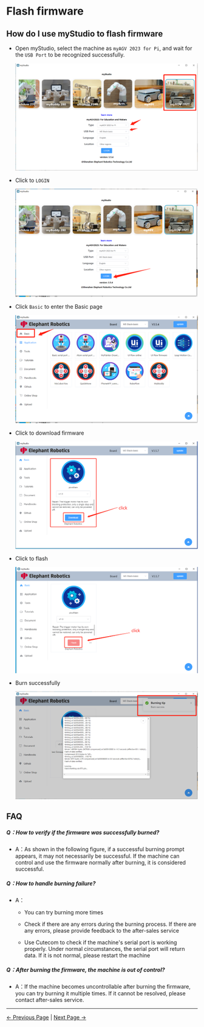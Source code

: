 # Flash firmware


## How do I use myStudio to flash firmware

- Open myStudio, select the machine as `myAGV 2023 for Pi`, and wait for the `USB Port` to be recognized successfully.

  ![](../../../resources/5-BasicApplication/5.2/5.2.2/img/agvpi/1.1.png)



- Click to `LOGIN`

  ![](../../../resources/5-BasicApplication/5.2/5.2.2/img/agvpi/1.2.png)

- Click `Basic` to enter the Basic page

  ![](../../../resources/5-BasicApplication/5.2/5.2.2/img/agvpi/1.3.png)



- Click to download firmware

  ![](../../../resources/5-BasicApplication/5.2/5.2.2/img/agvpi/1.4.png)



- Click to flash

  ![](../../../resources/5-BasicApplication/5.2/5.2.2/img/agvpi/1.5.png)



- Burn successfully

  ![](../../../resources/5-BasicApplication/5.2/5.2.2/img/agvpi/1.6.png)





## FAQ

##### Q：How to verify if the firmware was successfully burned?

- A：As shown in the following figure, if a successful burning prompt appears, it may not necessarily be successful.
  If the machine can control and use the firmware normally after burning, it is considered successful.

##### Q：How to handle burning failure?

- A：

  - You can try burning more times

  - Check if there are any errors during the burning process. If there are any errors, please provide feedback to the after-sales service

  - Use Cutecom to check if the machine's serial port is working properly. Under normal circumstances, the serial port will return data. If it is not normal, please restart the machine



##### Q：After burning the firmware, the machine is out of control?

- A：If the machine becomes uncontrollable after burning the firmware, you can try burning it multiple times. If it cannot be resolved, please contact after-sales service.

---
[← Previous Page](./2-install_driver.md) | [Next Page →](./4-other_function.md)

